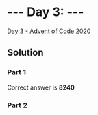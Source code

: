 # --- Day 3: ---

[Day 3  - Advent of Code 2020](https://adventofcode.com/2022/day/3)

## Solution

### Part 1

Correct answer is **8240**

### Part 2